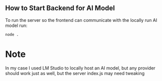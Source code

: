 ## How to Start Backend for AI Model
To run the server so the frontend can communicate with the locally run AI model run:
```
node .
```

# Note
In my case I used LM Studio to locally host an AI model, but any provider should work just as well, but the server index.js may need tweaking